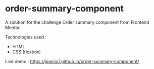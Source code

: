 # order-summary-component
A solution for the challenge Order summary component from Frontend Mentor

Technologies used :
- HTML
- CSS (flexbox)

Live demo : https://jgamix7.github.io/order-summary-component/